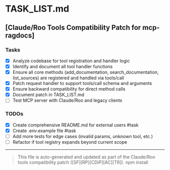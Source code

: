# TASK_LIST.md

## [Claude/Roo Tools Compatibility Patch for mcp-ragdocs]

### Tasks

- [x] Analyze codebase for tool registration and handler logic
- [x] Identify and document all tool handler functions
- [x] Ensure all core methods (add_documentation, search_documentation, list_sources) are registered and handled via tools/call
- [x] Patch request handler to support tools/call schema and arguments
- [x] Ensure backward compatibility for direct method calls
- [x] Document patch in TASK_LIST.md
- [ ] Test MCP server with Claude/Roo and legacy clients

### TODOs
- [x] Create comprehensive README.md for external users #task
- [x] Create .env.example file #task
- [ ] Add more tests for edge cases (invalid params, unknown tool, etc.)
- [ ] Refactor if tool registry expands beyond current scope

---

> This file is auto-generated and updated as part of the Claude/Roo tools compatibility patch ([SF][RP][CDiP][AC][TR]).
npm install